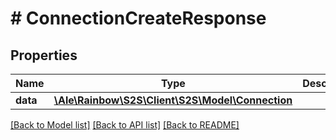 # # ConnectionCreateResponse

## Properties

Name | Type | Description | Notes
------------ | ------------- | ------------- | -------------
**data** | [**\Ale\Rainbow\S2S\Client\S2S\Model\Connection**](Connection.md) |  | 

[[Back to Model list]](../../README.md#documentation-for-models) [[Back to API list]](../../README.md#documentation-for-api-endpoints) [[Back to README]](../../README.md)


